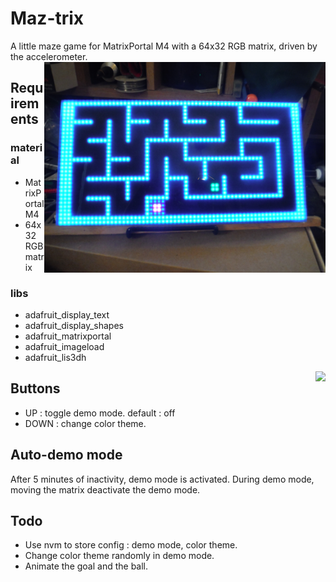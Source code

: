 # Maz-trix
A little maze game for MatrixPortal M4 with a 64x32 RGB matrix, driven by the accelerometer.
<img src="https://raw.githubusercontent.com/Marius-450/screenshots/master/DSCF1901.JPG" width="450" align="right">

## Requirements 

### material

* MatrixPortal M4
* 64x32 RGB matrix

### libs

* adafruit_display_text
* adafruit_display_shapes
* adafruit_matrixportal
* adafruit_imageload
* adafruit_lis3dh
<img src="https://raw.githubusercontent.com/Marius-450/screenshots/master/maztrix.1.gif" align="right">

## Buttons

* UP : toggle demo mode. default : off
* DOWN : change color theme.

## Auto-demo mode

After 5 minutes of inactivity, demo mode is activated.
During demo mode, moving the matrix deactivate the demo mode.

## Todo

* Use nvm to store config : demo mode, color theme.
* Change color theme randomly in demo mode.
* Animate the goal and the ball.

